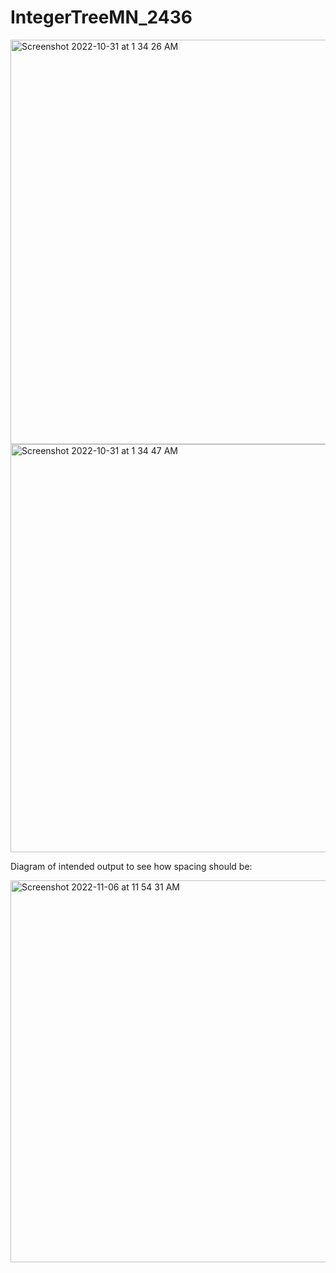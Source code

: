 # IntegerTreeMN_2436
<img width="647" alt="Screenshot 2022-10-31 at 1 34 26 AM" src="https://user-images.githubusercontent.com/98675293/198946084-14ab06e3-8cc0-4169-a9ac-c70091a298ef.png">
<img width="653" alt="Screenshot 2022-10-31 at 1 34 47 AM" src="https://user-images.githubusercontent.com/98675293/198946134-869a1323-7385-46b2-9e37-9ff8822aba69.png">

Diagram of intended output to see how spacing should be:

<img width="611" alt="Screenshot 2022-11-06 at 11 54 31 AM" src="https://user-images.githubusercontent.com/98675293/200186892-49af1ea9-9aa5-412a-b6d3-fde9b0bb5780.png">
